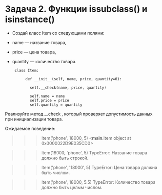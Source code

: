 # Задача 2. Функции issubclass() и isinstance()

* Создай класс 
Item
 со следующими полями:

* name
 — название товара,
* price
 — цена товара,
* quantity
 — количество товара.

       class Item:

            def __init__(self, name, price, quantity=0):
    
              self.__check(name, price, quantity)
    
              self.name = name
              self.price = price
              self.quantity = quantity

Реализуйте метод 
__check
, который проверяет допустимость данных при инициализации товара.

Ожидаемое поведение:

>>> Item('phone', 18000, 5)
<__main__.Item object at 0x0000022D9E035CD0>


>>> Item(18000, 'phone', 5)
TypeError: Название товара должно быть строкой.

>>> Item('phone', '18000', 5)
TypeError: Цена товара должна быть числом.


>>> Item('phone', 18000, 5.5)
TypeError: Количество товара должно быть целым числом.